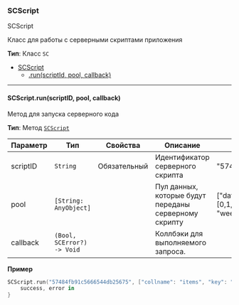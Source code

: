 <a name="SCScript"></a>

### SCScript
SCScript

Класс для работы с серверными скриптами приложения

**Тип**: Класс <code>SC</code>  

* [SCScript](#SCScript)
    * [.run(scriptId, pool, callback)](#SCScript+run)


----------------------------------------------------------------------------------------------

<a name="SCScript+run"></a>

#### SCScript.run(scriptID, pool, callback)
Метод для запуска серверного кода

**Тип**: Метод <code>[SCScript](#SCScript)</code>  


| Параметр | Тип | Свойства | Описание | Пример значения |
| --- | --- | --- | --- | --- |
| scriptID | <code>String</code> | Обязательный | Идентификатор серверного скрипта | "57484fb91c5666544db25675" | 
| pool | <code>[String: AnyObject]</code> |  | Пул данных, которые будут переданы серверному скрипту | ["data": {"array": [0,1,2,3,"строка"], "logic": false}, "weekday": "friday"] |
| callback | <code>(Bool, SCError?) -> Void</code> | | Коллбэки для выполняемого запроса. | |


**Пример**   
```SWIFT
SCScript.run("57484fb91c5666544db25675", ["collname": "items", "key": "relToQuests", "val": ["CF4Gk9WP6L", "MwORD9llTM", "Jw4INX328A"]]) {
    success, error in
}
```

